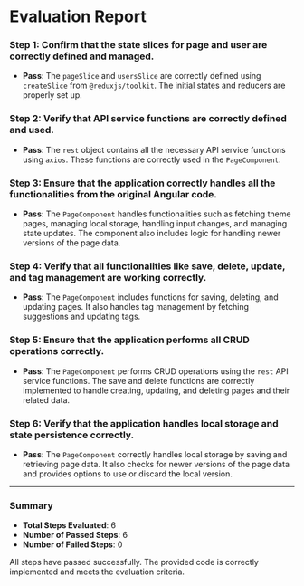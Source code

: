 # Evaluation Report

### Step 1: Confirm that the state slices for page and user are correctly defined and managed.
- **Pass**: The `pageSlice` and `usersSlice` are correctly defined using `createSlice` from `@reduxjs/toolkit`. The initial states and reducers are properly set up.

### Step 2: Verify that API service functions are correctly defined and used.
- **Pass**: The `rest` object contains all the necessary API service functions using `axios`. These functions are correctly used in the `PageComponent`.

### Step 3: Ensure that the application correctly handles all the functionalities from the original Angular code.
- **Pass**: The `PageComponent` handles functionalities such as fetching theme pages, managing local storage, handling input changes, and managing state updates. The component also includes logic for handling newer versions of the page data.

### Step 4: Verify that all functionalities like save, delete, update, and tag management are working correctly.
- **Pass**: The `PageComponent` includes functions for saving, deleting, and updating pages. It also handles tag management by fetching suggestions and updating tags.

### Step 5: Ensure that the application performs all CRUD operations correctly.
- **Pass**: The `PageComponent` performs CRUD operations using the `rest` API service functions. The save and delete functions are correctly implemented to handle creating, updating, and deleting pages and their related data.

### Step 6: Verify that the application handles local storage and state persistence correctly.
- **Pass**: The `PageComponent` correctly handles local storage by saving and retrieving page data. It also checks for newer versions of the page data and provides options to use or discard the local version.

---

### Summary
- **Total Steps Evaluated**: 6
- **Number of Passed Steps**: 6
- **Number of Failed Steps**: 0

All steps have passed successfully. The provided code is correctly implemented and meets the evaluation criteria.